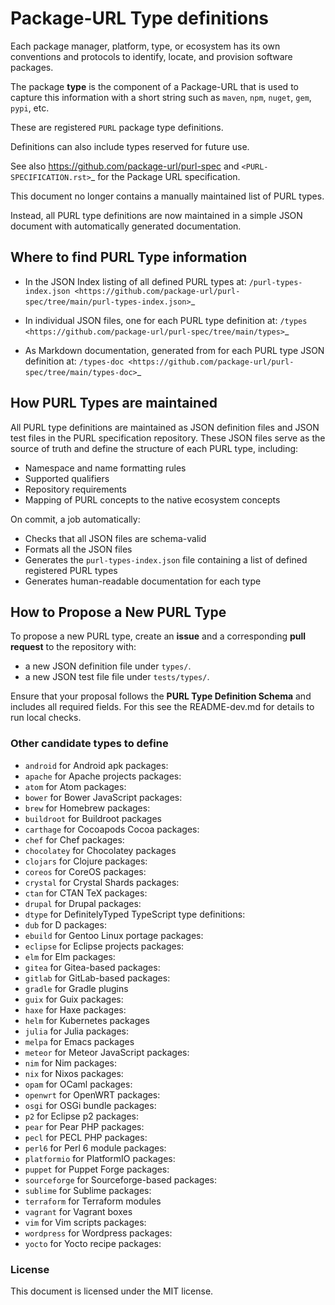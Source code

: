 # Package-URL Type definitions

Each package manager, platform, type, or ecosystem has its own conventions
and protocols to identify, locate, and provision software packages.

The package **type** is the component of a Package-URL that is used to
capture this information with a short string such as ``maven``, ``npm``,
``nuget``, ``gem``, ``pypi``, etc.

These are registered ``PURL`` package type definitions.

Definitions can also include types reserved for future use.

See also https://github.com/package-url/purl-spec and
`<PURL-SPECIFICATION.rst>`_ for the Package URL specification.

This document no longer contains a manually maintained list of PURL types.

Instead, all PURL type definitions are now maintained in a simple JSON
document with automatically generated documentation.

## Where to find PURL Type information

- In the JSON Index listing of all defined PURL types at:
  `/purl-types-index.json <https://github.com/package-url/purl-spec/tree/main/purl-types-index.json>`_

- In individual JSON files, one for each PURL type definition at:
  `/types <https://github.com/package-url/purl-spec/tree/main/types>`_

- As Markdown documentation, generated from for each PURL type JSON
  definition at:
  `/types-doc <https://github.com/package-url/purl-spec/tree/main/types-doc>`_

## How PURL Types are maintained

All PURL type definitions are maintained as JSON definition files  and JSON
test files in the PURL specification repository. These JSON files serve as
the source of truth and define the structure of each PURL type, including:

- Namespace and name formatting rules
- Supported qualifiers
- Repository requirements
- Mapping of PURL concepts to the native ecosystem concepts

On commit, a job automatically:

- Checks that all JSON files are schema-valid
- Formats all the JSON files
- Generates the ``purl-types-index.json`` file containing a list of defined
  registered PURL types
- Generates human-readable documentation for each type

## How to Propose a New PURL Type

To propose a new PURL type, create an **issue** and a corresponding
**pull request** to the repository with:

- a new JSON definition file under `types/`.
- a new JSON test file file under `tests/types/`.

Ensure that your proposal follows the **PURL Type Definition Schema** and
includes all required fields. For this see the README-dev.md for details to
run local checks.

### Other candidate types to define

- ``android`` for Android apk packages:
- ``apache`` for Apache projects packages:
- ``atom`` for Atom packages:
- ``bower`` for Bower JavaScript packages:
- ``brew`` for Homebrew packages:
- ``buildroot`` for Buildroot packages
- ``carthage`` for Cocoapods Cocoa packages:
- ``chef`` for Chef packages:
- ``chocolatey`` for Chocolatey packages
- ``clojars`` for Clojure packages:
- ``coreos`` for CoreOS packages:
- ``crystal`` for Crystal Shards packages:
- ``ctan`` for CTAN TeX packages:
- ``drupal`` for Drupal packages:
- ``dtype`` for DefinitelyTyped TypeScript type definitions:
- ``dub`` for D packages:
- ``ebuild`` for Gentoo Linux portage packages:
- ``eclipse`` for Eclipse projects packages:
- ``elm`` for Elm packages:
- ``gitea`` for Gitea-based packages:
- ``gitlab`` for GitLab-based packages:
- ``gradle`` for Gradle plugins
- ``guix`` for Guix packages:
- ``haxe`` for Haxe packages:
- ``helm`` for Kubernetes packages
- ``julia`` for Julia packages:
- ``melpa`` for Emacs packages
- ``meteor`` for Meteor JavaScript packages:
- ``nim`` for Nim packages:
- ``nix`` for Nixos packages:
- ``opam`` for OCaml packages:
- ``openwrt`` for OpenWRT packages:
- ``osgi`` for OSGi bundle packages:
- ``p2`` for Eclipse p2 packages:
- ``pear`` for Pear PHP packages:
- ``pecl`` for PECL PHP packages:
- ``perl6`` for Perl 6 module packages:
- ``platformio`` for PlatformIO packages:
- ``puppet`` for Puppet Forge packages:
- ``sourceforge`` for Sourceforge-based packages:
- ``sublime`` for Sublime packages:
- ``terraform`` for Terraform modules
- ``vagrant`` for Vagrant boxes
- ``vim`` for Vim scripts packages:
- ``wordpress`` for Wordpress packages:
- ``yocto`` for Yocto recipe packages:

### License

This document is licensed under the MIT license.
